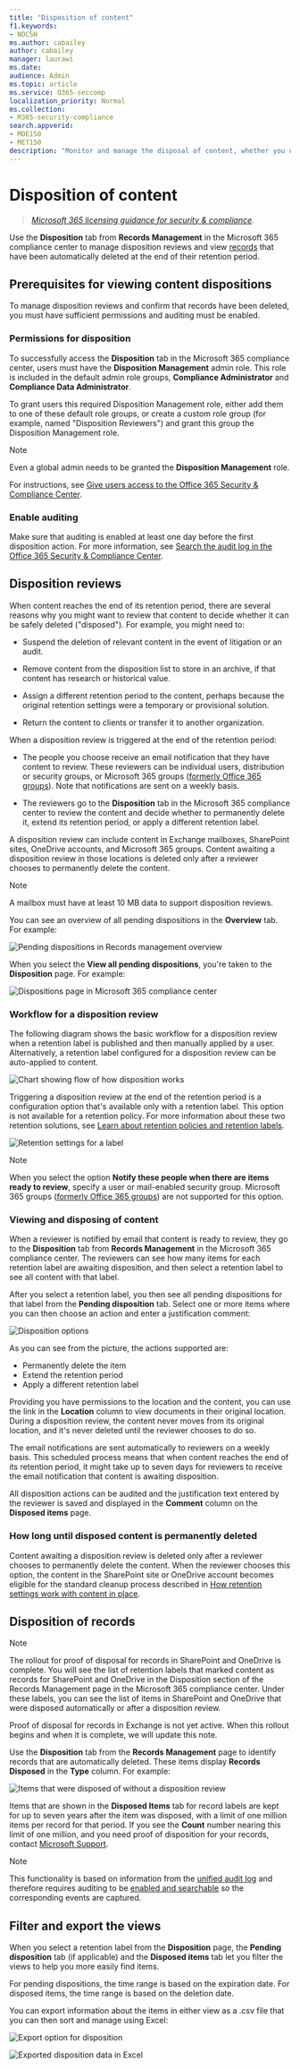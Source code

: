 ```yaml
---
title: "Disposition of content"
f1.keywords:
- NOCSH
ms.author: cabailey
author: cabailey
manager: laurawi
ms.date: 
audience: Admin
ms.topic: article
ms.service: O365-seccomp
localization_priority: Normal
ms.collection: 
- M365-security-compliance
search.appverid: 
- MOE150
- MET150
description: "Monitor and manage the disposal of content, whether you use a disposition review or content is automatically deleted according to the settings you configured."
---
```


# Disposition of content

>*[Microsoft 365 licensing guidance for security & compliance](https://aka.ms/ComplianceSD).*

Use the **Disposition** tab from **Records Management** in the Microsoft 365 compliance center to manage disposition reviews and view [records](records-management.md#records) that have been automatically deleted at the end of their retention period. 

## Prerequisites for viewing content dispositions

To manage disposition reviews and confirm that records have been deleted, you must have sufficient permissions and auditing must be enabled.

### Permissions for disposition

To successfully access the **Disposition** tab in the Microsoft 365 compliance center, users must have the **Disposition Management** admin role. This role is included in the default admin role groups, **Compliance Administrator** and **Compliance Data Administrator**.

To grant users this required Disposition Management role, either add them to one of these default role groups, or create a custom role group (for example, named "Disposition Reviewers") and grant this group the Disposition Management role.  

> [!NOTE]
> Even a global admin needs to be granted the **Disposition Management** role. 

For instructions, see [Give users access to the Office 365 Security & Compliance Center](../security/office-365-security/grant-access-to-the-security-and-compliance-center.md).

### Enable auditing

Make sure that auditing is enabled at least one day before the first disposition action. For more information, see [Search the audit log in the Office 365 Security &amp; Compliance Center](search-the-audit-log-in-security-and-compliance.md). 

## Disposition reviews

When content reaches the end of its retention period, there are several reasons why you might want to review that content to decide whether it can be safely deleted ("disposed"). For example, you might need to:
  
- Suspend the deletion of relevant content in the event of litigation or an audit.
    
- Remove content from the disposition list to store in an archive, if that content has research or historical value.
    
- Assign a different retention period to the content, perhaps because the original retention settings were a temporary or provisional solution.
    
- Return the content to clients or transfer it to another organization.

When a disposition review is triggered at the end of the retention period:
  
- The people you choose receive an email notification that they have content to review. These reviewers can be individual users, distribution or security groups, or Microsoft 365 groups ([formerly Office 365 groups](https://techcommunity.microsoft.com/t5/microsoft-365-blog/office-365-groups-will-become-microsoft-365-groups/ba-p/1303601)). Note that notifications are sent on a weekly basis.
    
- The reviewers go to the **Disposition** tab in the Microsoft 365 compliance center to review the content and decide whether to permanently delete it, extend its retention period, or apply a different retention label.

A disposition review can include content in Exchange mailboxes, SharePoint sites, OneDrive accounts, and Microsoft 365 groups. Content awaiting a disposition review in those locations is deleted only after a reviewer chooses to permanently delete the content.

> [!NOTE]
> A mailbox must have at least 10 MB data to support disposition reviews.

You can see an overview of all pending dispositions in the **Overview** tab. For example:

![Pending dispositions in Records management overview](../media/dispositions-overview.png)

When you select the **View all pending dispositions**, you're taken to the **Disposition** page. For example:

![Dispositions page in Microsoft 365 compliance center](../media/disposition-tab.png)


### Workflow for a disposition review

The following diagram shows the basic workflow for a disposition review when a retention label is published and then manually applied by a user. Alternatively, a retention label configured for a disposition review can be auto-applied to content.
  
![Chart showing flow of how disposition works](../media/5fb3f33a-cb53-468c-becc-6dda0ec52778.png)
  
Triggering a disposition review at the end of the retention period is a configuration option that's available only with a retention label. This option is not available for a retention policy. For more information about these two retention solutions, see [Learn about retention policies and retention labels](retention.md).
  
![Retention settings for a label](../media/a16dd202-8862-40ac-80ff-6fee974de5da.png)
 
> [!NOTE]
> When you select the option **Notify these people when there are items ready to review**, specify a user or mail-enabled security group. Microsoft 365 groups ([formerly Office 365 groups](https://techcommunity.microsoft.com/t5/microsoft-365-blog/office-365-groups-will-become-microsoft-365-groups/ba-p/1303601)) are not supported for this option.

### Viewing and disposing of content

When a reviewer is notified by email that content is ready to review, they go to the **Disposition** tab from **Records Management** in the Microsoft 365 compliance center. The reviewers can see how many items for each retention label are awaiting disposition, and then select a retention label to see all content with that label.

After you select a retention label, you then see all pending dispositions for that label from the **Pending disposition** tab. Select one or more items where you can then choose an action and enter a justification comment:

![Disposition options](../media/retention-disposition-options.png)

As you can see from the picture, the actions supported are: 
  
- Permanently delete the item
- Extend the retention period
- Apply a different retention label

Providing you have permissions to the location and the content, you can use the link in the **Location** column to view documents in their original location. During a disposition review, the content never moves from its original location, and it's never deleted until the reviewer chooses to do so.

The email notifications are sent automatically to reviewers on a weekly basis. This scheduled process means that when content reaches the end of its retention period, it might take up to seven days for reviewers to receive the email notification that content is awaiting disposition.
  
All disposition actions can be audited and the justification text entered by the reviewer is saved and displayed in the **Comment** column on the **Disposed items** page.
  
### How long until disposed content is permanently deleted

Content awaiting a disposition review is deleted only after a reviewer chooses to permanently delete the content. When the reviewer chooses this option, the content in the SharePoint site or OneDrive account becomes eligible for the standard cleanup process described in [How retention settings work with content in place](retention.md#how-retention-settings-work-with-content-in-place).

## Disposition of records

> [!NOTE]
> The rollout for proof of disposal for records in SharePoint and OneDrive is complete. You will see the list of retention labels that marked content as records for SharePoint and OneDrive in the Disposition section of the Records Management page in the Microsoft 365 compliance center. Under these labels, you can see the list of items in SharePoint and OneDrive that were disposed automatically or after a disposition review.
>
> Proof of disposal for records in Exchange is not yet active. When this rollout begins and when it is complete, we will update this note.

Use the **Disposition** tab from the **Records Management** page to identify records that are automatically deleted. These items display **Records Disposed** in the **Type** column. For example:

![Items that were disposed of without a disposition review](../media/records-disposed2.png)

Items that are shown in the **Disposed Items** tab for record labels are kept for up to seven years after the item was disposed, with a limit of one million items per record for that period. If you see the **Count** number nearing this limit of one million, and you need proof of disposition for your records, contact [Microsoft Support](https://docs.microsoft.com/office365/admin/contact-support-for-business-products).

> [!NOTE]
> This functionality is based on information from the [unified audit log](search-the-audit-log-in-security-and-compliance.md) and therefore requires auditing to be [enabled and searchable](turn-audit-log-search-on-or-off.md) so the corresponding events are captured.
    
## Filter and export the views

When you select a retention label from the **Disposition** page, the **Pending disposition** tab (if applicable) and the **Disposed items** tab let you filter the views to help you more easily find items. 

For pending dispositions, the time range is based on the expiration date. For disposed items, the time range is based on the deletion date.
  
You can export information about the items in either view as a .csv file that you can then sort and manage using Excel:

![Export option for disposition](../media/retention-export-option.png)
  
![Exported disposition data in Excel](../media/08e3bc09-b132-47b4-a051-a590b697e725.png)


